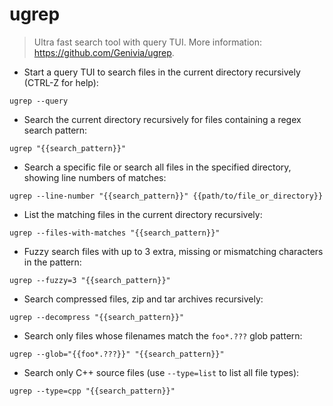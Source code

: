 # ugrep

> Ultra fast search tool with query TUI.
> More information: <https://github.com/Genivia/ugrep>.

- Start a query TUI to search files in the current directory recursively (CTRL-Z for help):

`ugrep --query`

- Search the current directory recursively for files containing a regex search pattern:

`ugrep "{{search_pattern}}"`

- Search a specific file or search all files in the specified directory, showing line numbers of matches:

`ugrep --line-number "{{search_pattern}}" {{path/to/file_or_directory}}`

- List the matching files in the current directory recursively:

`ugrep --files-with-matches "{{search_pattern}}"`

- Fuzzy search files with up to 3 extra, missing or mismatching characters in the pattern:

`ugrep --fuzzy=3 "{{search_pattern}}"`

- Search compressed files, zip and tar archives recursively:

`ugrep --decompress "{{search_pattern}}"`

- Search only files whose filenames match the `foo*.???` glob pattern:

`ugrep --glob="{{foo*.???}}" "{{search_pattern}}"`

- Search only C++ source files (use `--type=list` to list all file types):

`ugrep --type=cpp "{{search_pattern}}"`

